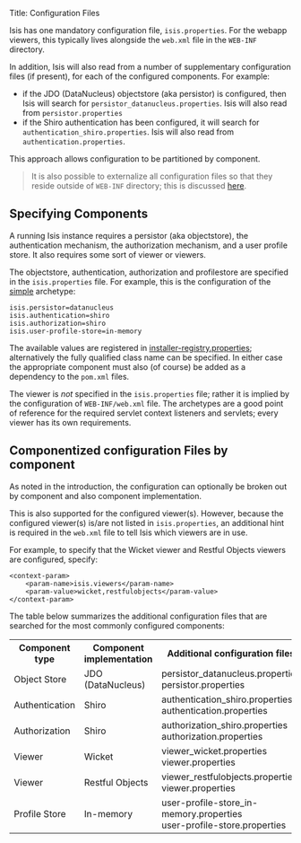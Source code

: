 Title: Configuration Files

Isis has one mandatory configuration file, `isis.properties`.  For the webapp viewers, this typically lives alongside the `web.xml` file in the `WEB-INF` directory.

In addition, Isis will also read from a number of supplementary configuration files (if present), for each of the configured components.  For example:

* if the JDO (DataNucleus) objectstore (aka persistor) is configured, then Isis will search for `persistor_datanucleus.properties`.  Isis will also read from `persistor.properties`
* if the Shiro authentication has been configured, it will search for `authentication_shiro.properties`.  Isis will also read from `authentication.properties`.

This approach allows configuration to be partitioned by component.  

> It is also possible to externalize all configuration files so that they reside outside of `WEB-INF` directory; this is discussed [here](./externalized-configuration.html).

## Specifying Components

A running Isis instance requires a persistor (aka objectstore), the authentication mechanism, the authorization mechanism, and a user profile store.  It also requires some sort of viewer or viewers.

The objectstore, authentication, authorization and profilestore are specified in the `isis.properties` file.  For example, this is the configuration of the [simple](../intro/getting-started/simple-archetype.html) archetype:

    isis.persistor=datanucleus
    isis.authentication=shiro
    isis.authorization=shiro
    isis.user-profile-store=in-memory

The available values are registered in [installer-registry.properties](https://raw.github.com/apache/isis/master/core/runtime/src/main/resources/org/apache/isis/core/runtime/installer-registry.properties); alternatively the fully qualified class name can be specified.  In either case the appropriate component must also (of course) be added as a dependency to the `pom.xml` files.  

The viewer is *not* specified in the `isis.properties` file; rather it is implied by the configuration of `WEB-INF/web.xml` file.  The archetypes are a good point of reference for the required servlet context listeners and servlets; every viewer has its own requirements.

## Componentized configuration Files by component

As noted in the introduction, the configuration can optionally be broken out by component and also component implementation.  

This is also supported for the configured viewer(s).  However, because the configured viewer(s) is/are not listed in `isis.properties`, an additional hint is required in the `web.xml` file to tell Isis which viewers are in use.

For example, to specify that the Wicket viewer and Restful Objects viewers are configured, specify:

    <context-param>
        <param-name>isis.viewers</param-name>
        <param-value>wicket,restfulobjects</param-value>
    </context-param>

The table below summarizes the additional configuration files that are searched for the most commonly configured components:
    
<table class="table table-striped table-bordered table-condensed">
<tr>
    <th>Component type</th>
    <th>Component implementation</th>
    <th>Additional configuration files</th>
</tr>
<tr>
    <td>Object Store</td>
    <td>JDO (DataNucleus)</td>
    <td>persistor_datanucleus.properties<br/>
persistor.properties</td>
</tr>
<tr>
    <td>Authentication</td>
    <td>Shiro</td>
    <td>authentication_shiro.properties<br/>
authentication.properties</td>
</tr>
<tr>
    <td>Authorization</td>
    <td>Shiro</td>
    <td>authorization_shiro.properties<br/>
authorization.properties</td>
</tr>
<tr>
    <td>Viewer</td>
    <td>Wicket</td>
    <td>viewer_wicket.properties<br/>
viewer.properties</td>
</tr>
<tr>
    <td>Viewer</td>
    <td>Restful Objects</td>
    <td>viewer_restfulobjects.properties<br/>
viewer.properties</td>
</tr>
<tr>
    <td>Profile Store</td>
    <td>In-memory</td>
    <td>user-profile-store_in-memory.properties<br/>
user-profile-store.properties</td>
</tr>
</table>
